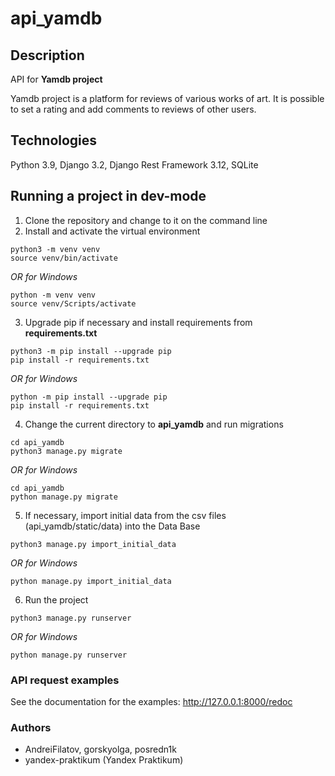 # api_yamdb
## Description
API for **Yamdb project**

Yamdb project is a platform for reviews of various works of art.
It is possible to set a rating and add comments to reviews of other users.
## Technologies
Python 3.9, Django 3.2, Django Rest Framework 3.12, SQLite
## Running a project in dev-mode
1. Clone the repository and change to it on the command line
2. Install and activate the virtual environment
```
python3 -m venv venv
source venv/bin/activate
```
_OR for Windows_
```
python -m venv venv
source venv/Scripts/activate
```
3. Upgrade pip if necessary and install requirements from **requirements.txt**
```
python3 -m pip install --upgrade pip
pip install -r requirements.txt
```
_OR for Windows_
```
python -m pip install --upgrade pip
pip install -r requirements.txt
```
4. Change the current directory to **api_yamdb** and run migrations
```
cd api_yamdb
python3 manage.py migrate
```
_OR for Windows_
```
cd api_yamdb
python manage.py migrate
```
5. If necessary, import initial data from the csv files (api_yamdb/static/data) into the Data Base
```
python3 manage.py import_initial_data
```
_OR for Windows_
```
python manage.py import_initial_data
```
6. Run the project
```
python3 manage.py runserver
```
_OR for Windows_
```
python manage.py runserver
```
### API request examples
See the documentation for the examples: http://127.0.0.1:8000/redoc
### Authors
- AndreiFilatov, gorskyolga, posredn1k
- yandex-praktikum (Yandex Praktikum)
